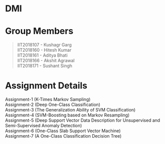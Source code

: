 # **DMI**

# Group Members

> IIT2018107 - Kushagr Garg \
> IIT2018160 - Hitesh Kumar \
> IIT2018161 - Aditya Bhati \
> IIT2018166 - Akshit Agrawal \
> IIT2018171 - Sushant Singh

# Assignment Details

Assignment-1 (K-Times Markov Sampling) <br/>
Assignment-2 (Deep One-Class Classification) <br/>
Assignment-3 (The Generalization Ability of SVM Classification) <br/>
Assignment-4 (SVM-Boosting based on Markov Resampling) <br/>
Assignment-5 (Deep Support Vector Data Description for Unsupervised and Semi-Supervised Anomaly Detection) <br/>
Assignment-6 (One-Class Slab Support Vector Machine) <br/>
Assignment-7 (A One-Class Classification Decision Tree) <br/>

